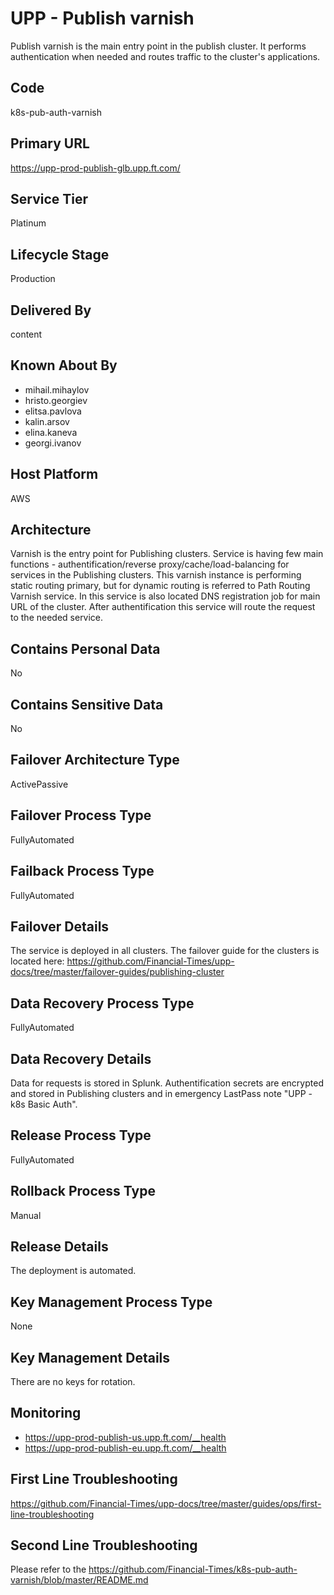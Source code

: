 # UPP - Publish varnish

Publish varnish is the main entry point in the publish cluster. It performs authentication when needed and routes traffic to the cluster's applications.

## Code

k8s-pub-auth-varnish

## Primary URL

<https://upp-prod-publish-glb.upp.ft.com/>

## Service Tier

Platinum

## Lifecycle Stage

Production

## Delivered By

content

## Known About By

- mihail.mihaylov
- hristo.georgiev
- elitsa.pavlova
- kalin.arsov
- elina.kaneva
- georgi.ivanov

## Host Platform

AWS

## Architecture

Varnish is the entry point for Publishing clusters. Service is having few main functions - authentification/reverse proxy/cache/load-balancing for services in the Publishing clusters. This varnish instance is performing static routing primary, but for dynamic routing is referred to Path Routing Varnish service. In this service is also located DNS registration job for main URL of the cluster. After authentification this service will route the request to the needed service.

## Contains Personal Data

No

## Contains Sensitive Data

No

## Failover Architecture Type

ActivePassive

## Failover Process Type

FullyAutomated

## Failback Process Type

FullyAutomated

## Failover Details

The service is deployed in all clusters. The failover guide for the clusters is located here: <https://github.com/Financial-Times/upp-docs/tree/master/failover-guides/publishing-cluster>

## Data Recovery Process Type

FullyAutomated

## Data Recovery Details

Data for requests is stored in Splunk. Authentification secrets are encrypted and stored in Publishing clusters and in emergency LastPass note "UPP - k8s Basic Auth".

## Release Process Type

FullyAutomated

## Rollback Process Type

Manual

## Release Details

The deployment is automated.

## Key Management Process Type

None

## Key Management Details

There are no keys for rotation.

## Monitoring

- https://upp-prod-publish-us.upp.ft.com/__health
- https://upp-prod-publish-eu.upp.ft.com/__health

## First Line Troubleshooting

https://github.com/Financial-Times/upp-docs/tree/master/guides/ops/first-line-troubleshooting

## Second Line Troubleshooting

Please refer to the https://github.com/Financial-Times/k8s-pub-auth-varnish/blob/master/README.md
